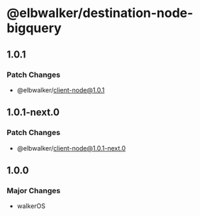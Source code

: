 # @elbwalker/destination-node-bigquery

## 1.0.1

### Patch Changes

- @elbwalker/client-node@1.0.1

## 1.0.1-next.0

### Patch Changes

- @elbwalker/client-node@1.0.1-next.0

## 1.0.0

### Major Changes

- walkerOS

